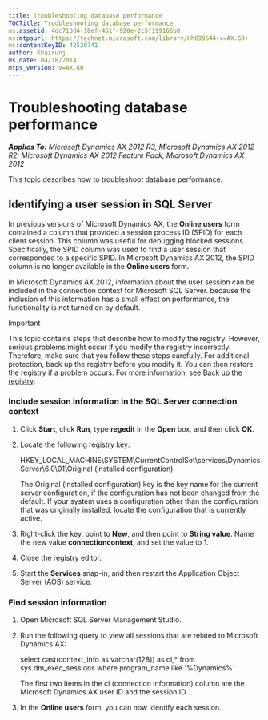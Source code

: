```yaml
---
title: Troubleshooting database performance
TOCTitle: Troubleshooting database performance
ms:assetid: 4dc713d4-18ef-461f-920e-2c5f199166b8
ms:mtpsurl: https://technet.microsoft.com/library/Hh699644(v=AX.60)
ms:contentKeyID: 42520741
author: Khairunj
ms.date: 04/18/2014
mtps_version: v=AX.60
---
```


# Troubleshooting database performance 


_**Applies To:** Microsoft Dynamics AX 2012 R3, Microsoft Dynamics AX 2012 R2, Microsoft Dynamics AX 2012 Feature Pack, Microsoft Dynamics AX 2012_

This topic describes how to troubleshoot database performance.

## Identifying a user session in SQL Server

In previous versions of Microsoft Dynamics AX, the **Online users** form contained a column that provided a session process ID (SPID) for each client session. This column was useful for debugging blocked sessions. Specifically, the SPID column was used to find a user session that corresponded to a specific SPID. In Microsoft Dynamics AX 2012, the SPID column is no longer available in the **Online users** form.

In Microsoft Dynamics AX 2012, information about the user session can be included in the connection context for Microsoft SQL Server. because the inclusion of this information has a small effect on performance, the functionality is not turned on by default.


> [!IMPORTANT]
> <P>This topic contains steps that describe how to modify the registry. However, serious problems might occur if you modify the registry incorrectly. Therefore, make sure that you follow these steps carefully. For additional protection, back up the registry before you modify it. You can then restore the registry if a problem occurs. For more information, see <A href="https://windows.microsoft.com/en-us/windows7/back-up-the-registry">Back up the registry</A>.</P>



### Include session information in the SQL Server connection context

1.  Click **Start**, click **Run**, type **regedit** in the **Open** box, and then click **OK**.

2.  Locate the following registry key:
    
    HKEY\_LOCAL\_MACHINE\\SYSTEM\\CurrentControlSet\\services\\Dynamics Server\\6.0\\01\\Original (installed configuration)
    
    The Original (installed configuration) key is the key name for the current server configuration, if the configuration has not been changed from the default. If your system uses a configuration other than the configuration that was originally installed, locate the configuration that is currently active.

3.  Right-click the key, point to **New**, and then point to **String value**. Name the new value **connectioncontext**, and set the value to 1.

4.  Close the registry editor.

5.  Start the **Services** snap-in, and then restart the Application Object Server (AOS) service.

### Find session information

1.  Open Microsoft SQL Server Management Studio.

2.  Run the following query to view all sessions that are related to Microsoft Dynamics AX:
    
    select cast(context\_info as varchar(128)) as ci,\* from sys.dm\_exec\_sessions where program\_name like '%Dynamics%'
    
    The first two items in the ci (connection information) column are the Microsoft Dynamics AX user ID and the session ID.

3.  In the **Online users** form, you can now identify each session.

  


